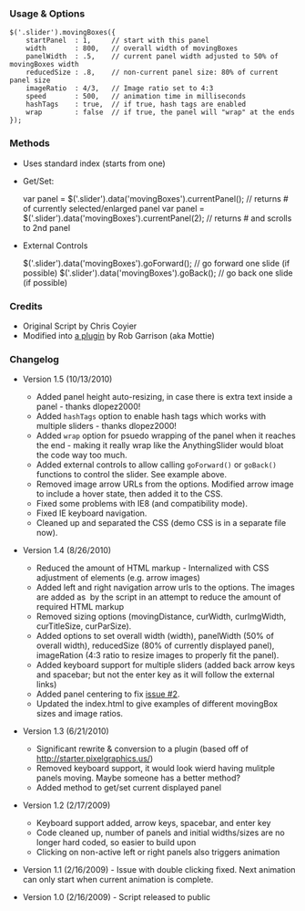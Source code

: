 ### Usage & Options

	$('.slider').movingBoxes({
		startPanel  : 1,     // start with this panel
		width       : 800,   // overall width of movingBoxes
		panelWidth  : .5,    // current panel width adjusted to 50% of movingBoxes width
		reducedSize : .8,    // non-current panel size: 80% of current panel size
		imageRatio  : 4/3,   // Image ratio set to 4:3
		speed       : 500,   // animation time in milliseconds
		hashTags    : true,  // if true, hash tags are enabled
		wrap        : false  // if true, the panel will "wrap" at the ends
	});

### Methods
* Uses standard index (starts from one)
* Get/Set:

	var panel = $('.slider').data('movingBoxes').currentPanel();  // returns # of currently selected/enlarged panel
	var panel = $('.slider').data('movingBoxes').currentPanel(2); // returns # and scrolls to 2nd panel

* External Controls

	$('.slider').data('movingBoxes').goForward(); // go forward one slide (if possible)
	$('.slider').data('movingBoxes').goBack();    // go back one slide (if possible)

### Credits

* Original Script by Chris Coyier
* Modified into [a plugin](http://wowmotty.blogspot.com/2010/06/moving-boxes-updated.html) by Rob Garrison (aka Mottie)

### Changelog

* Version 1.5 (10/13/2010)
    * Added panel height auto-resizing, in case there is extra text inside a panel - thanks dlopez2000!
    * Added `hashTags` option to enable hash tags which works with multiple sliders - thanks dlopez2000!
    * Added `wrap` option for psuedo wrapping of the panel when it reaches the end - making it really wrap like the AnythingSlider would bloat the code way too much.
    * Added external controls to allow calling `goForward()` or `goBack()` functions to control the slider. See example above.
    * Removed image arrow URLs from the options. Modified arrow image to include a hover state, then added it to the CSS.
    * Fixed some problems with IE8 (and compatibility mode).
    * Fixed IE keyboard navigation.
    * Cleaned up and separated the CSS (demo CSS is in a separate file now).

* Version 1.4 (8/26/2010)
    * Reduced the amount of HTML markup - Internalized with CSS adjustment of elements (e.g. arrow images)
    * Added left and right navigation arrow urls to the options. The images are added as <img> by the script in an attempt to reduce the amount of required HTML markup
    * Removed sizing options (movingDistance, curWidth, curImgWidth, curTitleSize, curParSize).
    * Added options to set overall width (width), panelWidth (50% of overall width), reducedSize (80% of currently displayed panel), imageRation (4:3 ratio to resize images to properly fit the panel).
    * Added keyboard support for multiple sliders (added back arrow keys and spacebar; but not the enter key as it will follow the external links)
    * Added panel centering to fix [issue #2](http://github.com/chriscoyier/MovingBoxes/issues#issue/2).
    * Updated the index.html to give examples of different movingBox sizes and image ratios.

* Version 1.3 (6/21/2010)
    * Significant rewrite & conversion to a plugin (based off of http://starter.pixelgraphics.us/)
    * Removed keyboard support, it would look wierd having mulitple panels moving. Maybe someone has a better method?
    * Added method to get/set current displayed panel

* Version 1.2 (2/17/2009)
    * Keyboard support added, arrow keys, spacebar, and enter key
    * Code cleaned up, number of panels and initial widths/sizes are no longer hard coded, so easier to build upon
    * Clicking on non-active left or right panels also triggers animation

* Version 1.1 (2/16/2009) - Issue with double clicking fixed. Next animation can only start when current animation is complete.
* Version 1.0 (2/16/2009) - Script released to public
